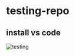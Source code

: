 # testing-repo
## install vs code
![testing](https://en.wikipedia.org/wiki/National_University_of_Computer_and_Emerging_Sciences#/media/File:National_University_of_Computer_and_Emerging_Sciences_logo.png)
